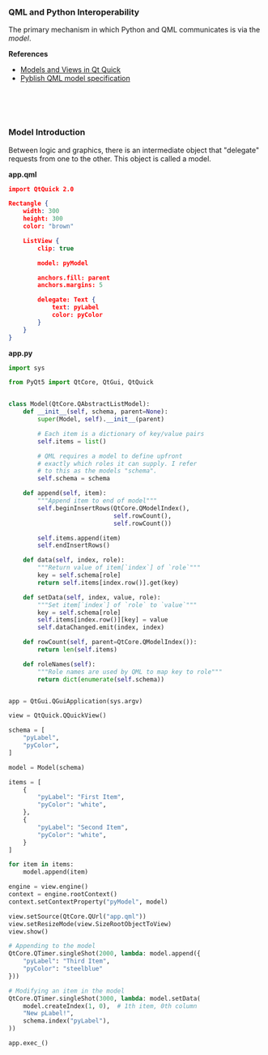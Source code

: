 ### QML and Python Interoperability

The primary mechanism in which Python and QML communicates is via the *model*.

**References**

- [Models and Views in Qt Quick](https://doc.qt.io/qt-5/qtquick-modelviewsdata-modelview.html)
- [Pyblish QML model specification](https://github.com/pyblish/pyblish-qml/issues/81)

<br>
<br>
<br>

### Model Introduction

Between logic and graphics, there is an intermediate object that "delegate" requests from one to the other. This object is called a model.

**app.qml**

```json
import QtQuick 2.0

Rectangle {
    width: 300
    height: 300
    color: "brown"

    ListView {
        clip: true

        model: pyModel

        anchors.fill: parent
        anchors.margins: 5

        delegate: Text {
            text: pyLabel
            color: pyColor
        }
    }
}
```

**app.py**

```python
import sys

from PyQt5 import QtCore, QtGui, QtQuick


class Model(QtCore.QAbstractListModel):
    def __init__(self, schema, parent=None):
        super(Model, self).__init__(parent)

        # Each item is a dictionary of key/value pairs
        self.items = list()

        # QML requires a model to define upfront
        # exactly which roles it can supply. I refer
        # to this as the models "schema".
        self.schema = schema

    def append(self, item):
        """Append item to end of model"""
        self.beginInsertRows(QtCore.QModelIndex(),
                             self.rowCount(),
                             self.rowCount())

        self.items.append(item)
        self.endInsertRows()

    def data(self, index, role):
        """Return value of item[`index`] of `role`"""
        key = self.schema[role]
        return self.items[index.row()].get(key)

    def setData(self, index, value, role):
        """Set item[`index`] of `role` to `value`"""
        key = self.schema[role]
        self.items[index.row()][key] = value
        self.dataChanged.emit(index, index)

    def rowCount(self, parent=QtCore.QModelIndex()):
        return len(self.items)

    def roleNames(self):
        """Role names are used by QML to map key to role"""
        return dict(enumerate(self.schema))


app = QtGui.QGuiApplication(sys.argv)

view = QtQuick.QQuickView()

schema = [
    "pyLabel",
    "pyColor",
]

model = Model(schema)

items = [
    {
        "pyLabel": "First Item",
        "pyColor": "white",
    },
    {
        "pyLabel": "Second Item",
        "pyColor": "white",
    }
]

for item in items:
    model.append(item)

engine = view.engine()
context = engine.rootContext()
context.setContextProperty("pyModel", model)

view.setSource(QtCore.QUrl("app.qml"))
view.setResizeMode(view.SizeRootObjectToView)
view.show()

# Appending to the model
QtCore.QTimer.singleShot(2000, lambda: model.append({
    "pyLabel": "Third Item",
    "pyColor": "steelblue"
}))

# Modifying an item in the model
QtCore.QTimer.singleShot(3000, lambda: model.setData(
    model.createIndex(1, 0),  # 1th item, 0th column
    "New pLabel!",
    schema.index("pyLabel"),
))

app.exec_()
```